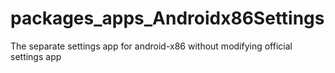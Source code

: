 # packages_apps_Androidx86Settings
The separate settings app for android-x86 without modifying official settings app
